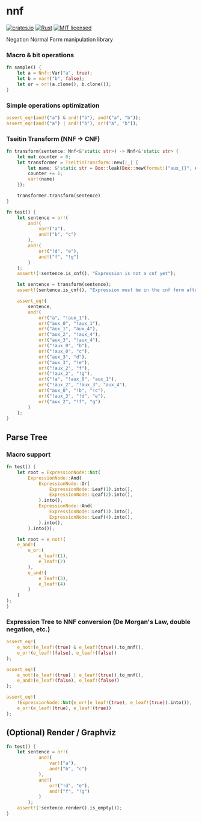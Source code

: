 # nnf

[![crates.io](https://img.shields.io/crates/v/nnf.svg)](https://crates.io/crates/nnf)
[![Rust](https://github.com/night-crawler/nnf/actions/workflows/rust.yml/badge.svg?branch=main)](https://github.com/night-crawler/nnf/actions/workflows/rust.yml)
[![MIT licensed](https://img.shields.io/badge/license-MIT-blue.svg)](./LICENSE)

Negation Normal Form manipulation library

### Macro & bit operations

```rust
fn sample() {
    let a = Nnf::Var("a", true);
    let b = var!("b", false);
    let or = or!(a.clone(), b.clone());
}

```

### Simple operations optimization

```rust
assert_eq!(and!("a") & and!("b"), and!("a", "b"));
assert_eq!(and!("a") | and!("b"), or!("a", "b"));
```

### Tseitin Transform (NNF -> CNF)

```rust
fn transform(sentence: Nnf<&'static str>) -> Nnf<&'static str> {
    let mut counter = 0;
    let transformer = TseitinTransform::new(|_| {
        let name: &'static str = Box::leak(Box::new(format!("aux_{}", counter)));
        counter += 1;
        var!(name)
    });

    transformer.transform(sentence)
}

fn test() {
    let sentence = or!(
        and!(
            var!("a"),
            and!("b", "c")
        ),
        and!(
            or!("!d", "e"),
            and!("f", "!g")
        )
    );
    assert!(!sentence.is_cnf(), "Expression is not a cnf yet");

    let sentence = transform(sentence);
    assert!(sentence.is_cnf(), "Expression must be in the cnf form after transformation");

    assert_eq!(
        sentence,
        and!(
            or!("a", "!aux_1"),
            or!("aux_0", "!aux_1"),
            or!("aux_1", "aux_4"),
            or!("aux_2", "!aux_4"),
            or!("aux_3", "!aux_4"),
            or!("!aux_0", "b"),
            or!("!aux_0", "c"),
            or!("aux_3", "d"),
            or!("aux_3", "!e"),
            or!("!aux_2", "f"),
            or!("!aux_2", "!g"),
            or!("!a", "!aux_0", "aux_1"),
            or!("!aux_2", "!aux_3", "aux_4"),
            or!("aux_0", "!b", "!c"),
            or!("!aux_3", "!d", "e"),
            or!("aux_2", "!f", "g")
        )
    );
}
```

## Parse Tree

### Macro support

```rust
fn test() {
    let root = ExpressionNode::Not(
        ExpressionNode::And(
            ExpressionNode::Or(
                ExpressionNode::Leaf(1).into(),
                ExpressionNode::Leaf(2).into(),
            ).into(),
            ExpressionNode::And(
                ExpressionNode::Leaf(3).into(),
                ExpressionNode::Leaf(4).into(),
            ).into(),
        ).into());

    let root = e_not!(
    e_and!(
        e_or!(
            e_leaf!(1),
            e_leaf!(2)
        ),
        e_and!(
            e_leaf!(3),
            e_leaf!(4)
        )
    )
);
}
```

### Expression Tree to NNF conversion (De Morgan's Law, double negation, etc.)

```rust
assert_eq!(
    e_not!(e_leaf!(true) & e_leaf!(true)).to_nnf(),
    e_or!(e_leaf!(false), e_leaf!(false))
);

assert_eq!(
    e_not!(e_leaf!(true) | e_leaf!(true)).to_nnf(),
    e_and!(e_leaf!(false), e_leaf!(false))
);

assert_eq!(
    !ExpressionNode::Not(e_or!(e_leaf!(true), e_leaf!(true)).into()),
    e_or!(e_leaf!(true), e_leaf!(true))
);
```

## (Optional) Render / Graphviz

```rust
fn test() {
    let sentence = or!(
            and!(
                var!("a"),
                and!("b", "c")
            ),
            and!(
                or!("!d", "e"),
                and!("f", "!g")
            )
        );
    assert!(!sentence.render().is_empty());
}
```

